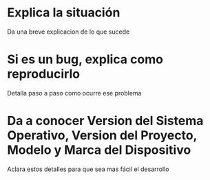 # Explica la situación
Da una breve explicacion de lo que sucede

# Si es un bug, explica como reproducirlo
Detalla paso a paso como ocurre ese problema

# Da a conocer Version del Sistema Operativo, Version del Proyecto, Modelo y Marca del Dispositivo 

Aclara estos detalles para que sea mas fácil el desarrollo